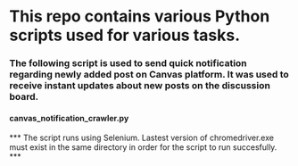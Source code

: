# This repo contains various Python scripts used for various tasks.

### The following script is used to send quick notification regarding newly added post on Canvas platform. It was used to receive instant updates about new posts on the discussion board. 
#### canvas_notification_crawler.py 
*** The script runs using Selenium. Lastest version of chromedriver.exe must exist in the same directory in order for the script to run succesfully. ***
